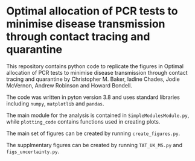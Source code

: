 # Optimal allocation of PCR tests to minimise disease transmission through contact tracing and quarantine 

This repository contains python code to replicate the figures in Optimal allocation of PCR tests to minimise disease transmission through contact tracing and quarantine by Christopher M. Baker, Iadine Chades, Jodie McVernon, Andrew Robinson and Howard Bondell.

The code was written in pyton version 3.8 and uses standard libraries including `numpy`, `matplotlib` and `pandas`.

The main module for the analysis is contained in `SimpleModulesModule.py`, while `plotting_code` contains functions used in creating plots.

The main set of figures can be created by running `create_figures.py`. 

The supplmentary figures can be created by running `TAT_UK_MS.py` and `figs_uncertainty.py`.